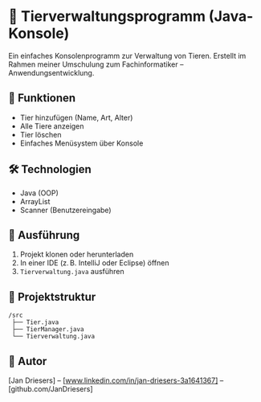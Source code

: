 # 🐾 Tierverwaltungsprogramm (Java-Konsole)

Ein einfaches Konsolenprogramm zur Verwaltung von Tieren. Erstellt im Rahmen meiner Umschulung zum Fachinformatiker – Anwendungsentwicklung.

## 🔧 Funktionen
- Tier hinzufügen (Name, Art, Alter)
- Alle Tiere anzeigen
- Tier löschen
- Einfaches Menüsystem über Konsole

## 🛠️ Technologien
- Java (OOP)
- ArrayList
- Scanner (Benutzereingabe)

## 🚀 Ausführung
1. Projekt klonen oder herunterladen
2. In einer IDE (z. B. IntelliJ oder Eclipse) öffnen
3. `Tierverwaltung.java` ausführen

## 📁 Projektstruktur
```
/src
 ├── Tier.java
 ├── TierManager.java
 └── Tierverwaltung.java
```

## 👤 Autor
[Jan Driesers] – [www.linkedin.com/in/jan-driesers-3a1641367] – [github.com/JanDriesers]

